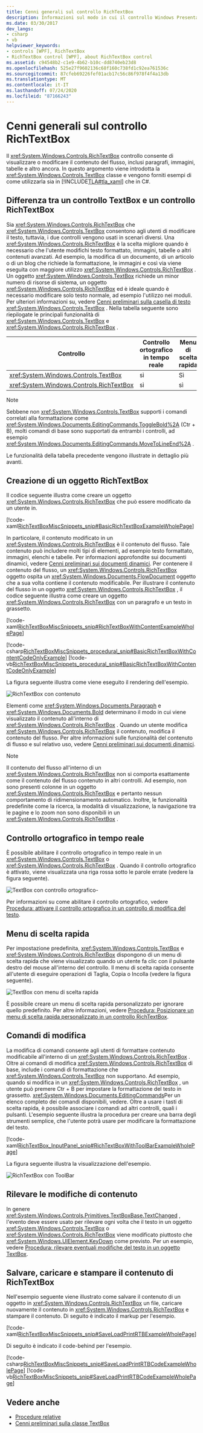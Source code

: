 ```yaml
---
title: Cenni generali sul controllo RichTextBox
description: Informazioni sul modo in cui il controllo Windows Presentation Foundation RichTextBox consente agli utenti di visualizzare o modificare contenuti come testo, immagini e tabelle. Vedere esempi di XAML e C#.
ms.date: 03/30/2017
dev_langs:
- csharp
- vb
helpviewer_keywords:
- controls [WPF], RichTextBox
- RichTextBox control [WPF], about RichTextBox control
ms.assetid: c94548b2-c1e9-4b62-b10c-dd8740eb23d8
ms.openlocfilehash: 525e27f9602136c68f160c738fd1c92ea761536c
ms.sourcegitcommit: 87cfeb69226fef01acb17c56c86f978f4f4a13db
ms.translationtype: MT
ms.contentlocale: it-IT
ms.lasthandoff: 07/24/2020
ms.locfileid: "87166243"
---
```

# <a name="richtextbox-overview"></a>Cenni generali sul controllo RichTextBox

Il <xref:System.Windows.Controls.RichTextBox> controllo consente di visualizzare o modificare il contenuto del flusso, inclusi paragrafi, immagini, tabelle e altro ancora. In questo argomento viene introdotta la <xref:System.Windows.Controls.TextBox> classe e vengono forniti esempi di come utilizzarla sia in [!INCLUDE[TLA#tla_xaml](../../../../includes/tlasharptla-xaml-md.md)] che in C#.

<a name="textbox_or_richtextbox"></a>

## <a name="textbox-or-richtextbox"></a>Differenza tra un controllo TextBox e un controllo RichTextBox

Sia <xref:System.Windows.Controls.RichTextBox> che <xref:System.Windows.Controls.TextBox> consentono agli utenti di modificare il testo, tuttavia, i due controlli vengono usati in scenari diversi. Una <xref:System.Windows.Controls.RichTextBox> è la scelta migliore quando è necessario che l'utente modifichi testo formattato, immagini, tabelle o altri contenuti avanzati. Ad esempio, la modifica di un documento, di un articolo o di un blog che richiede la formattazione, le immagini e così via viene eseguita con maggiore utilizzo <xref:System.Windows.Controls.RichTextBox> . Un oggetto <xref:System.Windows.Controls.TextBox> richiede un minor numero di risorse di sistema, un oggetto <xref:System.Windows.Controls.RichTextBox> ed è ideale quando è necessario modificare solo testo normale, ad esempio l'utilizzo nei moduli. Per ulteriori informazioni su, vedere [Cenni preliminari sulla casella di testo](textbox-overview.md) <xref:System.Windows.Controls.TextBox> . Nella tabella seguente sono riepilogate le principali funzionalità di <xref:System.Windows.Controls.TextBox> e <xref:System.Windows.Controls.RichTextBox> .

|Controllo|Controllo ortografico in tempo reale|Menu di scelta rapida|Formattazione di comandi come <xref:System.Windows.Documents.EditingCommands.ToggleBold%2A> (Ctr + B)|<xref:System.Windows.Documents.FlowDocument>contenuto come immagini, paragrafi, tabelle e così via.|
|-------------|------------------------------|------------------|------------------------------------------------------------------------------------------------------------------------------------------------------------------------------------------------------|--------------------------------------------------------------------------------------------------------------------------------------------------------------------------------------------------|
|<xref:System.Windows.Controls.TextBox>|sì|Sì|No|No.|
|<xref:System.Windows.Controls.RichTextBox>|sì|sì|sì|Sì|

> [!NOTE]
> Sebbene non <xref:System.Windows.Controls.TextBox> supporti i comandi correlati alla formattazione come <xref:System.Windows.Documents.EditingCommands.ToggleBold%2A> (Ctr + B), molti comandi di base sono supportati da entrambi i controlli, ad esempio <xref:System.Windows.Documents.EditingCommands.MoveToLineEnd%2A> .

Le funzionalità della tabella precedente vengono illustrate in dettaglio più avanti.

<a name="creating_a_richtextbox"></a>

## <a name="creating-a-richtextbox"></a>Creazione di un oggetto RichTextBox

Il codice seguente illustra come creare un oggetto <xref:System.Windows.Controls.RichTextBox> che può essere modificato da un utente in.

[!code-xaml[RichTextBoxMiscSnippets_snip#BasicRichTextBoxExampleWholePage](~/samples/snippets/csharp/VS_Snippets_Wpf/RichTextBoxMiscSnippets_snip/CSharp/BasicRichTextBoxExample.xaml#basicrichtextboxexamplewholepage)]

In particolare, il contenuto modificato in un <xref:System.Windows.Controls.RichTextBox> è il contenuto del flusso. Tale contenuto può includere molti tipi di elementi, ad esempio testo formattato, immagini, elenchi e tabelle. Per informazioni approfondite sui documenti dinamici, vedere [Cenni preliminari sui documenti dinamici](../advanced/flow-document-overview.md). Per contenere il contenuto del flusso, un <xref:System.Windows.Controls.RichTextBox> oggetto ospita un <xref:System.Windows.Documents.FlowDocument> oggetto che a sua volta contiene il contenuto modificabile. Per illustrare il contenuto del flusso in un oggetto <xref:System.Windows.Controls.RichTextBox> , il codice seguente illustra come creare un oggetto <xref:System.Windows.Controls.RichTextBox> con un paragrafo e un testo in grassetto.

[!code-xaml[RichTextBoxMiscSnippets_snip#RichTextBoxWithContentExampleWholePage](~/samples/snippets/csharp/VS_Snippets_Wpf/RichTextBoxMiscSnippets_snip/CSharp/RichTextBoxWithContentExample.xaml#richtextboxwithcontentexamplewholepage)]

[!code-csharp[RichTextBoxMiscSnippets_procedural_snip#BasicRichTextBoxWithContentCodeOnlyExample](~/samples/snippets/csharp/VS_Snippets_Wpf/RichTextBoxMiscSnippets_procedural_snip/CSharp/BasicRichTextBoxWithContentExample.cs#basicrichtextboxwithcontentcodeonlyexample)]
[!code-vb[RichTextBoxMiscSnippets_procedural_snip#BasicRichTextBoxWithContentCodeOnlyExample](~/samples/snippets/visualbasic/VS_Snippets_Wpf/RichTextBoxMiscSnippets_procedural_snip/visualbasic/basicrichtextboxwithcontentexample.vb#basicrichtextboxwithcontentcodeonlyexample)]

La figura seguente illustra come viene eseguito il rendering dell'esempio.

![RichTextBox con contenuto](./media/editing-richtextbox-with-content.png "Editing_RichTextBox_with_Content")

Elementi come <xref:System.Windows.Documents.Paragraph> e <xref:System.Windows.Documents.Bold> determinano il modo in cui viene visualizzato il contenuto all'interno di <xref:System.Windows.Controls.RichTextBox> . Quando un utente modifica <xref:System.Windows.Controls.RichTextBox> il contenuto, modifica il contenuto del flusso. Per altre informazioni sulle funzionalità del contenuto di flusso e sul relativo uso, vedere [Cenni preliminari sui documenti dinamici](../advanced/flow-document-overview.md).

> [!NOTE]
> Il contenuto del flusso all'interno di un <xref:System.Windows.Controls.RichTextBox> non si comporta esattamente come il contenuto del flusso contenuto in altri controlli. Ad esempio, non sono presenti colonne in un oggetto <xref:System.Windows.Controls.RichTextBox> e pertanto nessun comportamento di ridimensionamento automatico. Inoltre, le funzionalità predefinite come la ricerca, la modalità di visualizzazione, la navigazione tra le pagine e lo zoom non sono disponibili in un <xref:System.Windows.Controls.RichTextBox> .

<a name="realtime_spellechecking"></a>

## <a name="real-time-spell-checking"></a>Controllo ortografico in tempo reale

È possibile abilitare il controllo ortografico in tempo reale in un <xref:System.Windows.Controls.TextBox> o <xref:System.Windows.Controls.RichTextBox> . Quando il controllo ortografico è attivato, viene visualizzata una riga rossa sotto le parole errate (vedere la figura seguente).

![TextBox con controllo ortografico&#45;](./media/editing-textbox-with-spellchecking.png "Editing_TextBox_with_Spellchecking")

Per informazioni su come abilitare il controllo ortografico, vedere [Procedura: attivare il controllo ortografico in un controllo di modifica del testo](how-to-enable-spell-checking-in-a-text-editing-control.md).

<a name="context_menu"></a>

## <a name="context-menu"></a>Menu di scelta rapida

Per impostazione predefinita, <xref:System.Windows.Controls.TextBox> e <xref:System.Windows.Controls.RichTextBox> dispongono di un menu di scelta rapida che viene visualizzato quando un utente fa clic con il pulsante destro del mouse all'interno del controllo. Il menu di scelta rapida consente all'utente di eseguire operazioni di Taglia, Copia o Incolla (vedere la figura seguente).

![TextBox con menu di scelta rapida](./media/editing-textbox-with-context-menu.png "Editing_TextBox_with_Context_Menu")

È possibile creare un menu di scelta rapida personalizzato per ignorare quello predefinito. Per altre informazioni, vedere [ Procedura: Posizionare un menu di scelta rapida personalizzato in un controllo RichTextBox](how-to-position-a-custom-context-menu-in-a-richtextbox.md).

<a name="detect_when_content_changes"></a>

## <a name="editing-commands"></a>Comandi di modifica

La modifica di comandi consente agli utenti di formattare contenuto modificabile all'interno di un <xref:System.Windows.Controls.RichTextBox> . Oltre ai comandi di modifica <xref:System.Windows.Controls.RichTextBox> di base, include i comandi di formattazione che <xref:System.Windows.Controls.TextBox> non supportano. Ad esempio, quando si modifica in un <xref:System.Windows.Controls.RichTextBox> , un utente può premere Ctr + B per impostare la formattazione del testo in grassetto. <xref:System.Windows.Documents.EditingCommands>Per un elenco completo dei comandi disponibili, vedere. Oltre a usare i tasti di scelta rapida, è possibile associare i comandi ad altri controlli, quali i pulsanti. L'esempio seguente illustra la procedura per creare una barra degli strumenti semplice, che l'utente potrà usare per modificare la formattazione del testo.

[!code-xaml[RichTextBox_InputPanel_snip#RichTextBoxWithToolBarExampleWholePage](~/samples/snippets/csharp/VS_Snippets_Wpf/RichTextBox_InputPanel_snip/CS/Window1.xaml#richtextboxwithtoolbarexamplewholepage)]

La figura seguente illustra la visualizzazione dell'esempio.

![RichTextBox con ToolBar](./media/editing-richtextbox-with-toobar.gif "Editing_RichTextBox_with_TooBar")

<a name="editing_commands"></a>

## <a name="detect-when-content-changes"></a>Rilevare le modifiche di contenuto

In genere <xref:System.Windows.Controls.Primitives.TextBoxBase.TextChanged> , l'evento deve essere usato per rilevare ogni volta che il testo in un oggetto <xref:System.Windows.Controls.TextBox> o <xref:System.Windows.Controls.RichTextBox> viene modificato piuttosto che <xref:System.Windows.UIElement.KeyDown> come previsto. Per un esempio, vedere [Procedura: rilevare eventuali modifiche del testo in un oggetto TextBox](how-to-detect-when-text-in-a-textbox-has-changed.md).

<a name="save_load_and_print_richtextbox_content"></a>

## <a name="save-load-and-print-richtextbox-content"></a>Salvare, caricare e stampare il contenuto di RichTextBox

Nell'esempio seguente viene illustrato come salvare il contenuto di un oggetto in <xref:System.Windows.Controls.RichTextBox> un file, caricare nuovamente il contenuto in <xref:System.Windows.Controls.RichTextBox> e stampare il contenuto. Di seguito è indicato il markup per l'esempio.

[!code-xaml[RichTextBoxMiscSnippets_snip#SaveLoadPrintRTBExampleWholePage](~/samples/snippets/csharp/VS_Snippets_Wpf/RichTextBoxMiscSnippets_snip/CSharp/SaveLoadPrintRTB.xaml#saveloadprintrtbexamplewholepage)]

Di seguito è indicato il code-behind per l'esempio.

[!code-csharp[RichTextBoxMiscSnippets_snip#SaveLoadPrintRTBCodeExampleWholePage](~/samples/snippets/csharp/VS_Snippets_Wpf/RichTextBoxMiscSnippets_snip/CSharp/SaveLoadPrintRTB.xaml.cs#saveloadprintrtbcodeexamplewholepage)]
[!code-vb[RichTextBoxMiscSnippets_snip#SaveLoadPrintRTBCodeExampleWholePage](~/samples/snippets/visualbasic/VS_Snippets_Wpf/RichTextBoxMiscSnippets_snip/VisualBasic/SaveLoadPrintRTB.xaml.vb#saveloadprintrtbcodeexamplewholepage)]

## <a name="see-also"></a>Vedere anche

- [Procedure relative](richtextbox-how-to-topics.md)
- [Cenni preliminari sulla classe TextBox](textbox-overview.md)
